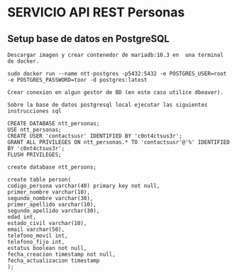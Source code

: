 # SERVICIO API REST Personas

## Setup base de datos en PostgreSQL

    Descargar imagen y crear contenedor de mariadb:10.3 en  una terminal de docker.

    sudo docker run --name ntt-postgres -p5432:5432 -e POSTGRES_USER=root -e POSTGRES_PASSWORD=toor -d postgres:latest

    Crear conexion en algun gestor de BD (en este caso utilice dbeaver).

    Sobre la base de datos postgresql local ejecutar las siguientes instrucciones sql

    CREATE DATABASE ntt_personas;
    USE ntt_personas;
    CREATE USER 'contactsusr' IDENTIFIED BY 'c0nt4ctsus3r';
    GRANT ALL PRIVILEGES ON ntt_personas.* TO 'contactsusr'@'%' IDENTIFIED BY 'c0nt4ctsus3r';
    FLUSH PRIVILEGES;

    create database ntt_persons;

    create table person(
    codigo_persona varchar(40) primary key not null,
    primer_nombre varchar(10),
    segundo_nombre varchar(30),
    primer_apellido varchar(10),
    segundo_apellido varchar(30),
    edad int,
    estado_civil varchar(10),
    email varchar(50),
    telefono_movil int,
    telefono_fijo int,
    estatus boolean not null,
    fecha_creacion timestamp not null,
    fecha_actualizacion timestamp
    );

 